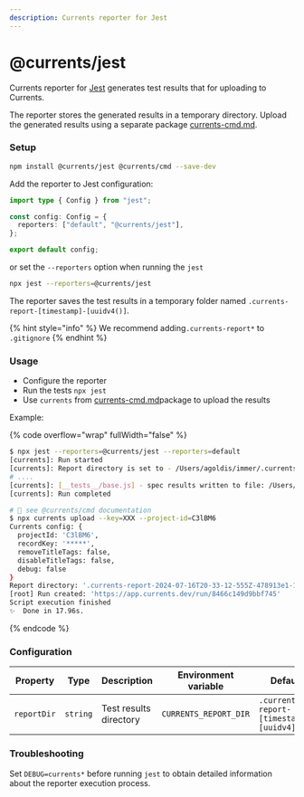 ```yaml
---
description: Currents reporter for Jest
---
```


# @currents/jest

Currents reporter for [Jest](https://jestjs.io/) generates test results that for uploading to Currents.&#x20;

The reporter stores the generated results in a temporary directory. Upload the generated results using a separate package [currents-cmd.md](currents-cmd.md "mention").

### Setup

```sh
npm install @currents/jest @currents/cmd --save-dev
```

Add the reporter to Jest configuration:

```ts
import type { Config } from "jest";

const config: Config = {
  reporters: ["default", "@currents/jest"],
};

export default config;
```

or set the `--reporters` option when running the `jest`

```sh
npx jest --reporters=@currents/jest
```

The reporter saves the test results in a temporary folder named  `.currents-report-[timestamp]-[uuidv4()]`.&#x20;

{% hint style="info" %}
We recommend adding`.currents-report*` to `.gitignore`
{% endhint %}

### Usage

* Configure the reporter
* Run the tests  `npx jest`
* Use `currents` from [currents-cmd.md](currents-cmd.md "mention")package to upload the results

Example:

{% code overflow="wrap" fullWidth="false" %}
```bash
$ npx jest --reporters=@currents/jest --reporters=default
[currents]: Run started
[currents]: Report directory is set to - /Users/agoldis/immer/.currents-report-2024-07-16T20-33-12-555Z-478913e1-1916-499b-8d8d-c08043d50f3d
# ....
[currents]: [__tests__/base.js] - spec results written to file: /Users/agoldis/immer/.currents-report-2024-07-16T20-33-12-555Z-478913e1-1916-499b-8d8d-c08043d50f3d/instances/Aql-q2CM.json
[currents]: Run completed

# 📖 see @currents/cmd documentation
$ npx currents upload --key=XXX --project-id=C3lBM6
Currents config: {
  projectId: 'C3lBM6',
  recordKey: '*****',
  removeTitleTags: false,
  disableTitleTags: false,
  debug: false
}
Report directory: '.currents-report-2024-07-16T20-33-12-555Z-478913e1-1916-499b-8d8d-c08043d50f3d'
[root] Run created: 'https://app.currents.dev/run/8466c149d9bbf745'
Script execution finished
✨  Done in 17.96s.
```
{% endcode %}

### Configuration

| Property    | Type     | Description            | Environment variable  | Default                                 |
| ----------- | -------- | ---------------------- | --------------------- | --------------------------------------- |
| `reportDir` | `string` | Test results directory | `CURRENTS_REPORT_DIR` | `.currents-report-[timestamp]-[uuidv4]` |

### Troubleshooting

Set `DEBUG=currents*` before running `jest` to obtain detailed information about the reporter execution process.
